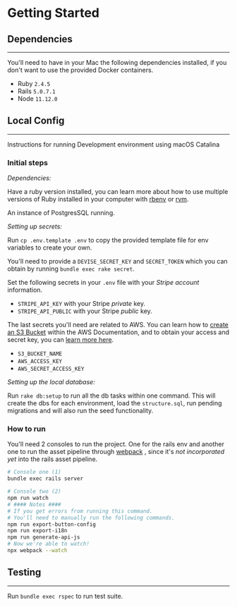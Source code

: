 # Getting Started

## Dependencies

---

You'll need to have in your Mac the following dependencies installed, if you don't want to use the provided Docker containers.

* Ruby `2.4.5`
* Rails `5.0.7.1`
* Node `11.12.0`

## Local Config

---

Instructions for running Development environment using macOS Catalina

### Initial steps
*Dependencies:*

Have a ruby version installed, you can learn more about how to use multiple versions of Ruby installed in your computer with [rbenv](https://github.com/rbenv/rbenv) or [rvm](https://rvm.io).

An instance of PostgresSQL running.

*Setting up secrets:*

Run `cp .env.template .env` to copy the provided template file for env variables to create your own.

You'll need to provide a `DEVISE_SECRET_KEY` and `SECRET_TOKEN` which you can obtain by running `bundle exec rake secret`.

Set the following secrets in your `.env` file with your *Stripe account* information.

* `STRIPE_API_KEY` with your Stripe *private* key.
* `STRIPE_API_PUBLIC` with your Stripe *public* key.

The last secrets you'll need are related to AWS. You can learn how to [create an S3 Bucket](https://docs.aws.amazon.com/AmazonS3/latest/dev/UsingBucket.html) within the AWS Documentation, and to obtain your access and secret key, you can [learn more here](https://aws.amazon.com/blogs/security/wheres-my-secret-access-key/).

* `S3_BUCKET_NAME`
* `AWS_ACCESS_KEY`
* `AWS_SECRET_ACCESS_KEY`

*Setting up the local database:*

Run `rake db:setup` to run all the db tasks within one command. This will create the dbs for each environment, load the `structure.sql`, run pending migrations and will also run the seed functionality.

### How to run
You'll need 2 consoles to run the project. One for the rails env and another one to run the asset pipeline through [webpack](https://webpack.js.org) , since it's *not incorporated yet* into the rails asset pipeline.

```bash
# Console one (1)
bundle exec rails server
```

```bash
# Console two (2)
npm run watch
# #### Notes ####
# If you get errors from running this command.
# You'll need to manually run the following commands.
npm run export-button-config
npm run export-i18n
npm run generate-api-js
# Now we're able to watch!
npx webpack --watch
```

## Testing

---

Run `bundle exec rspec` to run test suite.
